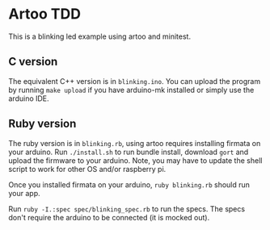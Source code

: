 # Artoo TDD

This is a blinking led example using artoo and minitest.

## C version

The equivalent C++ version is in `blinking.ino`. You can upload the
program by running `make upload` if you have arduino-mk installed or
simply use the arduino IDE.

## Ruby version

The ruby version is in `blinking.rb`, using artoo requires installing
firmata on your arduino. Run `./install.sh` to run bundle install,
download `gort` and upload the firmware to your arduino. Note, you may
have to update the shell script to work for other OS and/or raspberry
pi.

Once you installed firmata on your arduino, `ruby blinking.rb` should
run your app.

Run `ruby -I.:spec spec/blinking_spec.rb` to run the specs. The specs
don't require the arduino to be connected (it is mocked out).
